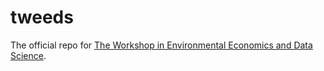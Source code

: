 # tweeds

The official repo for [The Workshop in Environmental Economics and Data Science](https://tweeds.io).
